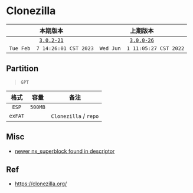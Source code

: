 # Clonezilla

|本期版本|上期版本 
|:---:|:---:
[`3.0.2-21`](https://osdn.net/projects/clonezilla/downloads/77961/clonezilla-live-3.0.2-21-amd64.zip/) | [`3.0.0-26`](https://osdn.net/projects/clonezilla/downloads/77349/clonezilla-live-3.0.0-26-amd64.zip/) |
`Tue Feb  7 14:26:01 CST 2023` | `Wed Jun  1 11:05:27 CST 2022` | 

## Partition

> `GPT`

格式|容量|备注
:---:|:---:|:---:
`ESP` | `500MB` |
`exFAT`| | `Clonezilla` / `repo`

## Misc

* [newer nx_superblock found in descriptor](https://github.com/Thomas-Tsai/partclone/blob/91283194821013214d7d91dfa10573e767a47f32/src/apfsclone.c#L60)

## Ref

* <https://clonezilla.org/>
